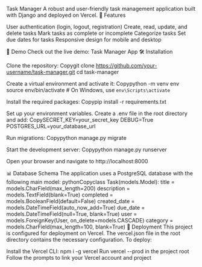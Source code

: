 Task Manager
A robust and user-friendly task management application built with Django and deployed on Vercel.
🌟 Features

User authentication (login, logout, registration)
Create, read, update, and delete tasks
Mark tasks as complete or incomplete
Categorize tasks
Set due dates for tasks
Responsive design for mobile and desktop

🚀 Demo
Check out the live demo: Task Manager App
🛠️ Installation

Clone the repository:
Copygit clone https://github.com/your-username/task-manager.git
cd task-manager

Create a virtual environment and activate it:
Copypython -m venv env
source env/bin/activate  # On Windows, use `env\Scripts\activate`

Install the required packages:
Copypip install -r requirements.txt

Set up your environment variables. Create a .env file in the root directory and add:
CopySECRET_KEY=your_secret_key
DEBUG=True
POSTGRES_URL=your_database_url

Run migrations:
Copypython manage.py migrate

Start the development server:
Copypython manage.py runserver

Open your browser and navigate to http://localhost:8000

📊 Database Schema
The application uses a PostgreSQL database with the following main model:
pythonCopyclass Task(models.Model):
    title = models.CharField(max_length=200)
    description = models.TextField(blank=True)
    completed = models.BooleanField(default=False)
    created_date = models.DateTimeField(auto_now_add=True)
    due_date = models.DateTimeField(null=True, blank=True)
    user = models.ForeignKey(User, on_delete=models.CASCADE)
    category = models.CharField(max_length=100, blank=True)
🚢 Deployment
This project is configured for deployment on Vercel. The vercel.json file in the root directory contains the necessary configuration.
To deploy:

Install the Vercel CLI: npm i -g vercel
Run vercel --prod in the project root
Follow the prompts to link your Vercel account and project
